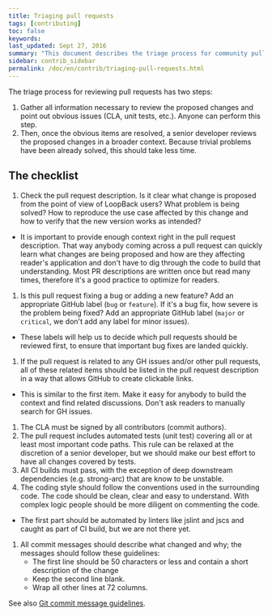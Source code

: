```yaml
---
title: Triaging pull requests
tags: [contributing]
toc: false
keywords:
last_updated: Sept 27, 2016
summary: "This document describes the triage process for community pull requests."
sidebar: contrib_sidebar
permalink: /doc/en/contrib/triaging-pull-requests.html
---
```


The triage process for reviewing pull requests has two steps:

1. Gather all information necessary to review the proposed changes and point out obvious issues
(CLA, unit tests, etc.).  Anyone can perform this step.
2. Then, once the obvious items are resolved, a senior developer reviews
the proposed changes in a broader context. Because trivial problems have been
already solved, this should take less time.

## The checklist

1. Check the pull request description. Is it clear what change is proposed
from the point of view of LoopBack users? What problem is being solved?
How to reproduce the use case affected by this change and how to verify
that the new version works as intended?
 - It is important to provide enough context right in the pull request description.
   That way anybody coming across a pull request can quickly learn what changes
   are being proposed and how are they affecting reader's application and don't have
   to dig through the code to build that understanding. Most PR descriptions are
   written once but read many times, therefore it's a good practice to optimize
   for readers.
1. Is this pull request fixing a bug or adding a new feature?
Add an appropriate GitHub label (`bug` or `feature`).
If it's a bug fix, how severe is the problem being fixed? Add an appropriate
GitHub label (`major` or `critical`, we don't add any label for minor issues).
  - These labels will help us to decide which pull requests should be reviewed first,
 to ensure that important bug fixes are landed quickly.
1. If the pull request is related to any GH issues and/or other pull requests,
all of these related items should be listed in the pull request description
in a way that allows GitHub to create clickable links.
  - This is similar to the first item. Make it easy for anybody to build the context
   and find related discussions. Don't ask readers to manually search for GH issues.
 1. The CLA must be signed by all contributors (commit authors).
 1. The pull request includes automated tests (unit test) covering all or at
 least most important code paths. This rule can be relaxed at the discretion
 of a senior developer, but we should make our best effort to have all changes
 covered by tests.
 1. All CI builds must pass, with the exception of deep downstream
 dependencies (e.g. strong-arc) that are know to be unstable.
 1. The coding style should follow the conventions used in the surrounding code.
 The code should be clean, clear and easy to understand. With complex logic
 people should be more diligent on commenting the code.
  - The first part should be automated by linters like jslint and jscs and caught
 as part of CI build, but we are not there yet.
 1. All commit messages should describe what changed and why; the messages
 should follow these guidelines:
    - The first line should be 50 characters or less and contain a short
     description of the change
    - Keep the second line blank.
    - Wrap all other lines at 72 columns.

 See also [Git commit message guidelines](git-commit-messages.html).
